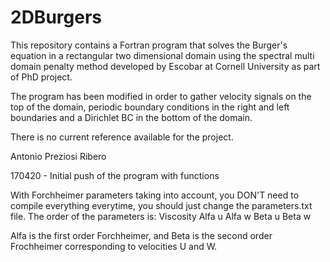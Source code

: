 # 2DBurgers

This repository contains a Fortran program that solves the Burger's equation
in a rectangular two dimensional domain using the spectral multi domain penalty
method developed by Escobar at Cornell University as part of  PhD project. 

The program has been modified in order to gather velocity signals on the top of
the domain, periodic boundary conditions in the right and left boundaries and a 
Dirichlet BC in the bottom of the domain. 

There is no current reference available for the project. 

Antonio Preziosi Ribero

170420 - Initial push of the program with functions

With Forchheimer parameters taking into account, you DON'T need to compile everything everytime,
you should just change the parameters.txt file. The order of the parameters is:
Viscosity
Alfa u
Alfa w
Beta u
Beta w

Alfa is the first order Forchheimer, and Beta is the second order Frochheimer corresponding to
velocities U and W.


